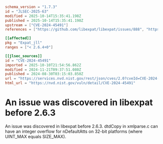 ```toml
schema_version = "1.7.3"
id = "JLSEC-2025-63"
modified = 2025-10-14T15:35:41.198Z
published = 2025-10-14T15:35:41.198Z
upstream = ["CVE-2024-45491"]
references = ["https://github.com/libexpat/libexpat/issues/888", "https://github.com/libexpat/libexpat/pull/891", "https://security.netapp.com/advisory/ntap-20241018-0003/"]

[[affected]]
pkg = "Expat_jll"
ranges = ["< 2.6.4+0"]

[[jlsec_sources]]
id = "CVE-2024-45491"
imported = 2025-10-10T21:54:56.862Z
modified = 2024-11-21T09:37:51.080Z
published = 2024-08-30T03:15:03.850Z
url = "https://services.nvd.nist.gov/rest/json/cves/2.0?cveId=CVE-2024-45491"
html_url = "https://nvd.nist.gov/vuln/detail/CVE-2024-45491"
```

# An issue was discovered in libexpat before 2.6.3

An issue was discovered in libexpat before 2.6.3. dtdCopy in xmlparse.c can have an integer overflow for nDefaultAtts on 32-bit platforms (where UINT_MAX equals SIZE_MAX).

